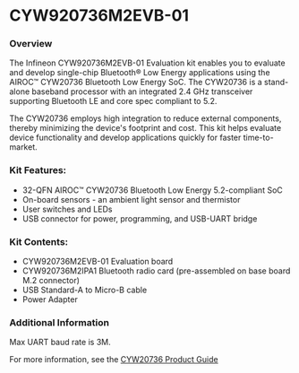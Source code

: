 # CYW920736M2EVB-01

### Overview

The Infineon CYW920736M2EVB-01 Evaluation kit enables you to evaluate and develop single-chip Bluetooth&#174; Low Energy applications using the AIROC&#8482; CYW20736 Bluetooth Low Energy SoC. The CYW20736 is a stand-alone baseband processor with an integrated 2.4 GHz transceiver supporting Bluetooth LE and core spec compliant to 5.2.

The CYW20736 employs high integration to reduce external components, thereby minimizing the device's footprint and cost. This kit helps evaluate device functionality and develop applications quickly for faster time-to-market.

### Kit Features:

* 32-QFN AIROC&#8482; CYW20736 Bluetooth Low Energy 5.2-compliant SoC
* On-board sensors - an ambient light sensor and thermistor
* User switches and LEDs
* USB connector for power, programming, and USB-UART bridge

### Kit Contents:

* CYW920736M2EVB-01 Evaluation board
* CYW920736M2IPA1 Bluetooth radio card (pre-assembled on base board M.2 connector)
* USB Standard-A to Micro-B cable
* Power Adapter

### Additional Information

Max UART baud rate is 3M.

For more information, see the [CYW20736 Product Guide](https://www.cypress.com/products/cyw20736)
